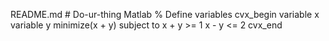 README.md # Do-ur-thing
Matlab
% Define variables
cvx_begin
    variable x
    variable y
    minimize(x + y)
    subject to
        x + y >= 1
        x - y <= 2
cvx_end
